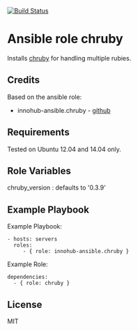 [![Build Status](https://travis-ci.org/mediapeers/ansible-role-chruby.svg?branch=master)](https://travis-ci.org/mediapeers/ansible-role-chruby)

# Ansible role chruby

Installs [chruby](https://github.com/postmodern/chruby) for handling multiple rubies.

## Credits

Based on the ansible role:
* innohub-ansible.chruby - [github](https://github.com/innohub-ansible/chruby)

## Requirements

Tested on Ubuntu 12.04 and 14.04 only.

## Role Variables

chruby_version : defaults to '0.3.9'

## Example Playbook

Example Playbook:

    - hosts: servers
      roles:
         - { role: innohub-ansible.chruby }

Example Role:

    dependencies:
      - { role: chruby }

## License

MIT
